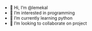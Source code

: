 - 👋 Hi, I’m @lemekal
- 👀 I’m interested in programming
- 🌱 I’m currently learning python
- 💞️ I’m looking to collaborate on project

<!---
lemekal/lemekal is a ✨ special ✨ repository because its `README.md` (this file) appears on your GitHub profile.
You can click the Preview link to take a look at your changes.
--->
